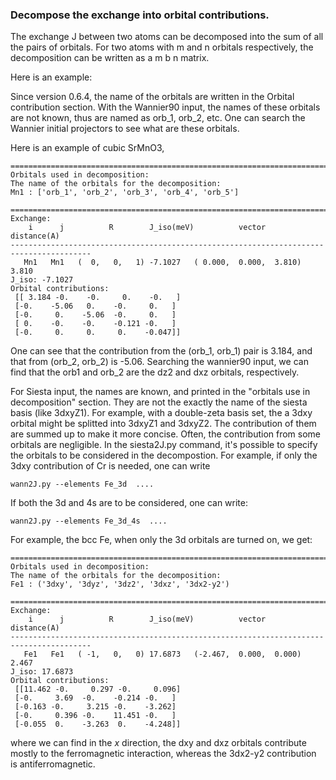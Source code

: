 ### Decompose the exchange into orbital contributions.

The exchange J between two atoms can be decomposed into the sum of all the pairs of orbitals. For two atoms  with m and n orbitals respectively, the decomposition can be written as a m b n matrix. 

Here is an example:


Since version 0.6.4, the name of the orbitals are written in the Orbital contribution section. 
With the Wannier90 input, the names of these orbitals are not known, thus are named as orb_1, orb_2, etc. One can search the Wannier initial projectors to see what are these orbitals. 

Here is an example of cubic SrMnO3, 

```
=======================================================================================
Orbitals used in decomposition:
The name of the orbitals for the decomposition:
Mn1 : ['orb_1', 'orb_2', 'orb_3', 'orb_4', 'orb_5']

=======================================================================================
Exchange:
    i      j          R        J_iso(meV)          vector          distance(A)
----------------------------------------------------------------------------------------
   Mn1   Mn1   (  0,   0,   1) -7.1027   ( 0.000,  0.000,  3.810)  3.810
J_iso: -7.1027
Orbital contributions:
 [[ 3.184 -0.    -0.     0.    -0.   ]
 [-0.    -5.06   0.    -0.     0.   ]
 [-0.     0.    -5.06  -0.     0.   ]
 [ 0.    -0.    -0.    -0.121 -0.   ]
 [-0.     0.     0.     0.    -0.047]]

```

One can see that the contribution from the (orb_1, orb_1) pair is 3.184, and that from (orb_2, orb_2) is -5.06. Searching the wannier90 input, we can find that the orb1 and orb_2 are the dz2 and dxz orbitals, respectively. 


For Siesta input, the names are known, and printed in the "orbitals use in decomposition" section. They are not the exactly the name of the siesta basis (like 3dxyZ1). For example, with a double-zeta basis set, the a 3dxy orbital might be splitted into 3dxyZ1 and 3dxyZ2. The contribution of them are summed up to make it more concise. Often, the contribution from some orbitals are negligible. In the siesta2J.py command, it's possible to specify the orbitals to be considered in the decompostion. For example, if only the 3dxy contribution of Cr is needed, one can write

```
wann2J.py --elements Fe_3d  ....

```

If both the 3d and 4s are to be considered, one can write:

```
wann2J.py --elements Fe_3d_4s  ....

```

For example, the bcc Fe, when only the 3d orbitals are turned on, we get: 

```
==========================================================================================
Orbitals used in decomposition:
The name of the orbitals for the decomposition:
Fe1 : ('3dxy', '3dyz', '3dz2', '3dxz', '3dx2-y2')

==========================================================================================
Exchange:
    i      j          R        J_iso(meV)          vector          distance(A)
----------------------------------------------------------------------------------------
   Fe1   Fe1   ( -1,   0,   0) 17.6873   (-2.467,  0.000,  0.000)  2.467
J_iso: 17.6873
Orbital contributions:
 [[11.462 -0.     0.297 -0.     0.096]
 [-0.     3.69  -0.    -0.214 -0.   ]
 [-0.163 -0.     3.215 -0.    -3.262]
 [-0.     0.396 -0.    11.451 -0.   ]
 [-0.055  0.    -3.263  0.    -4.248]]

```
where we can find in the $x$ direction, the dxy and dxz  orbitals contribute mostly to the ferromagnetic interaction, whereas the 3dx2-y2 contribution is antiferromagnetic. 




